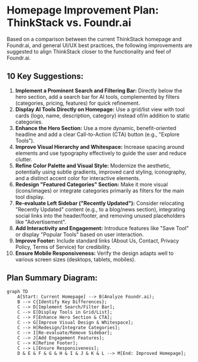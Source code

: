 # Homepage Improvement Plan: ThinkStack vs. Foundr.ai

Based on a comparison between the current ThinkStack homepage and Foundr.ai, and general UI/UX best practices, the following improvements are suggested to align ThinkStack closer to the functionality and feel of Foundr.ai.

## 10 Key Suggestions:

1.  **Implement a Prominent Search and Filtering Bar:** Directly below the hero section, add a search bar for AI tools, complemented by filters (categories, pricing, features) for quick refinement.
2.  **Display AI Tools Directly on Homepage:** Use a grid/list view with tool cards (logo, name, description, category) instead of/in addition to static categories.
3.  **Enhance the Hero Section:** Use a more dynamic, benefit-oriented headline and add a clear Call-to-Action (CTA) button (e.g., "Explore Tools").
4.  **Improve Visual Hierarchy and Whitespace:** Increase spacing around elements and use typography effectively to guide the user and reduce clutter.
5.  **Refine Color Palette and Visual Style:** Modernize the aesthetic, potentially using subtle gradients, improved card styling, iconography, and a distinct accent color for interactive elements.
6.  **Redesign "Featured Categories" Section:** Make it more visual (icons/images) or integrate categories primarily as filters for the main tool display.
7.  **Re-evaluate Left Sidebar ("Recently Updated"):** Consider relocating "Recently Updated" content (e.g., to a blog/news section), integrating social links into the header/footer, and removing unused placeholders like "Advertisement".
8.  **Add Interactivity and Engagement:** Introduce features like "Save Tool" or display "Popular Tools" based on user interaction.
9.  **Improve Footer:** Include standard links (About Us, Contact, Privacy Policy, Terms of Service) for credibility.
10. **Ensure Mobile Responsiveness:** Verify the design adapts well to various screen sizes (desktops, tablets, mobiles).

## Plan Summary Diagram:

```mermaid
graph TD
    A[Start: Current Homepage] --> B(Analyze Foundr.ai);
    B --> C{Identify Key Differences};
    C --> D[Implement Search/Filter Bar];
    C --> E[Display Tools in Grid/List];
    C --> F[Enhance Hero Section & CTA];
    C --> G[Improve Visual Design & Whitespace];
    C --> H[Redesign/Integrate Categories];
    C --> I[Re-evaluate/Remove Sidebar];
    C --> J[Add Engagement Features];
    C --> K[Refine Footer];
    C --> L[Ensure Responsiveness];
    D & E & F & G & H & I & J & K & L --> M[End: Improved Homepage];